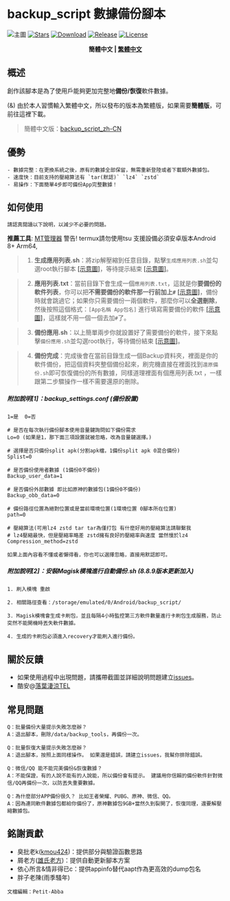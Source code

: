 # backup_script 數據備份腳本
 ![主圖](https://github.com/Petit-Abba/backup_script_zh-CN/blob/06e06a015a1f672be52d980cb77ec0fd8dc4087d/File/mmexport1631297554615.png)
 [![Stars](https://img.shields.io/github/stars/YAWAsau/backup_script?label=stars)](https://github.com/YAWAsau)
 [![Download](https://img.shields.io/github/downloads/YAWAsau/backup_script/total)](https://github.com/YAWAsau/backup_script/releases)
 [![Release](https://img.shields.io/github/v/release/YAWAsau/backup_script?label=release)](https://github.com/YAWAsau/backup_script/releases/latest)
 [![License](https://img.shields.io/github/license/YAWAsau/backup_script?label=License)](https://choosealicense.com/licenses/gpl-3.0)

 <div align="center">
     <span style="font-weight: bold"> 簡體中文 | <a href=README_TS.md> 繁體中文 </a> </span>
 </div>

 ## 概述
   創作該腳本是為了使用戶能夠更加完整地**備份/恢復**軟件數據。

   (&) 由於本人習慣輸入繁體中文，所以發布的版本為繁體版，如果需要**簡體版**，可前往這裡下載。
   > 簡體中文版：[backup_script_zh-CN](https://github.com/Petit-Abba/backup_script_zh-CN)

 ## 優勢
    - 數據完整：在更換系統之後，原有的數據全部保留，無需重新登陸或者下載額外數據包。
    - 速度快：目前支持的壓縮算法有 `tar(默認)` `lz4` `zstd`
    - 易操作：下面簡單4步即可備份App完整數據！

 ## 如何使用
   `請認真閱讀以下說明，以減少不必要的問題。  `

   **推薦工具**: [MT管理器](https://www.coolapk.com/apk/bin.mt.plus)
    警告! termux請勿使用tsu 支援設備必須安卓版本Android 8+ Arm64,

   > 1. __生成應用列表.sh__：將zip解壓縮到任意目錄，點擊`生成應用列表.sh`並勾選root執行腳本 [[示意圖]](https://github.com/Petit-Abba/backup_script_zh-CN//raw/main/File/Picture/1.png)，等待提示結束 [[示意圖]](https://github.com/Petit-Abba/backup_script_zh-CN//raw/main/File/Picture/2.png)。

   > 2. __應用列表.txt__：當前目錄下會生成一個`應用列表.txt`，這就是你**要備份的軟件列表**，你可以把**不需要備份的軟件那一行前加上`#`** [[示意圖]](https://github.com/Petit-Abba/backup_script_zh-CN//raw/main/File/Picture/3.png)，備份時就會跳過它；如果你只需要備份一兩個軟件，那麼你可以**全選刪除**，然後按照這個格式：`[App名稱 App包名]` 進行填寫需要備份的軟件 [[示意圖]](https://github.com/Petit-Abba/backup_script_zh-CN//raw/main/File/Picture/4.png)，這樣就不用一個一個去加`#`了。

   > 3. __備份應用.sh__：以上簡單兩步你就設置好了需要備份的軟件，接下來點擊`備份應用.sh`並勾選root執行，等待備份結束 [[示意圖]](https://github.com/Petit-Abba/backup_script_zh-CN//raw/main/File/Picture/5.png)。

   > 4. __備份完成__：完成後會在當前目錄生成一個Backup資料夾，裡面是你的軟件備份，把這個資料夾整個備份起來，刷完機直接在裡面找到`還原備份.sh`即可恢復備份的所有數據，同樣道理裡面有個應用列表.txt ，一樣跟第二步驟操作一樣不需要還原的刪除。

 ##### 附加說明[1]：backup_settings.conf (備份設置)
   ```
   1=是  0=否 

   # 是否在每次執行備份腳本使用音量鍵詢問如下備份需求
   Lo=0 (如果是1，那下面三項設置就被忽略，改為音量鍵選擇。)

   # 選擇是否只備份split apk(分割apk檔，1備份split apk 0混合備份)
   Splist=0

   # 是否備份使用者數據 (1備份0不備份)
   Backup_user_data=1

   # 是否備份外部數據 即比如原神的數據包(1備份0不備份)
   Backup_obb_data=0

   # 備份路徑位置為絕對位置或是當前環境位置(1環境位置 0腳本所在位置)
   path=0

   # 壓縮算法(可用lz4 zstd tar tar為僅打包 有什麼好用的壓縮算法請聯繫我
   # lz4壓縮最快，但是壓縮率略差 zstd擁有良好的壓縮率與速度 當然慢於lz4
   Compression_method=zstd
   ```
   `如果上面內容看不懂或者懶得看，你也可以選擇忽略，直接用默認即可。  `


 ##### 附加說明[2]：安裝Magisk模塊進行自動備份.sh (8.8.9版本更新加入)
   ```
   1. 刷入模塊 重啟

   2. 相關路徑查看：/storage/emulated/0/Android/backup_script/

   3. Magisk模塊會生成卡刷包，並且每隔4小時監控第三方軟件數量進行卡刷包生成服務，防止突然不能開機時丟失軟件數據。

   4. 生成的卡刷包必須進入recovery才能刷入進行備份。
   ```

 ## 關於反饋
   - 如果使用過程中出現問題，請攜帶截圖並詳細說明問題建立[issues](https://github.com/YAWAsau/backup_script/issues)。
   - 酷安@[落葉淒涼TEL](http://www.coolapk.com/u/2277637)

 ## 常見問題
   ```
   Q：批量備份大量提示失敗怎麼辦？
   A：退出腳本，刪除/data/backup_tools，再備份一次。

   Q：批量恢復大量提示失敗怎麼辦？
   A：退出腳本，按照上面同樣操作。 如果還是錯誤，請建立issues，我幫你排除錯誤。

   Q：微信/QQ 能不能完美備份&恢復數據？
   A：不能保證，有的人說不能有的人說能，所以備份會有提示。 建議用你信賴的備份軟件針對微信/QQ再備份一次，以防丟失重要數據。

   Q：為什麼部分APP備份很久？ 比如王者榮耀、PUBG、原神、微信、QQ。
   A：因為連同軟件數據包都給你備份了，原神數據包9GB+當然久到裂開了，恢復同理，還要解壓縮數據包。
   ```

 ## 銘謝貢獻
   - 臭批老k([kmou424](https://github.com/kmou424))：提供部分與驗證函數思路
   - 屑老方([雄氏老方](http://www.coolapk.com/u/665894))：提供自動更新腳本方案
   - 依心所言&情非得已c：提供appinfo替代aapt作為更高效的dump包名
   - 胖子老陳(雨季騷年)

   `文檔編輯：Petit-Abba`